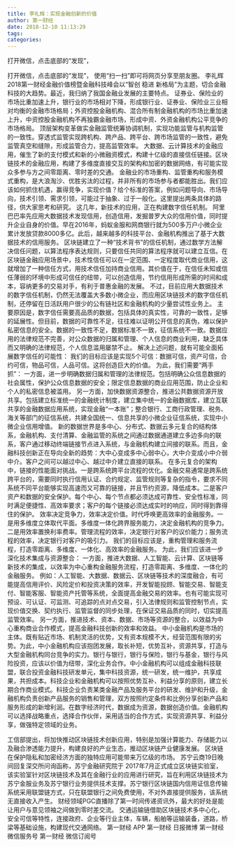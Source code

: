 ```yaml
---
title: 李礼辉：实现金融创新的价值
author: 第一财经
date: 2018-12-10 11:13:29
tags: 
categories: 
---
```

打开微信，点击底部的“发现”，
<!-- more -->
打开微信，点击底部的“发现”，
使用“扫一扫”即可将网页分享至朋友圈。
李礼辉
2018第一财经金融价值榜暨金融科技峰会以“智创 稳进 新格局”为主题，切合金融科技的大趋势。最近，我归纳了我国金融业发展的主要特点。
证券业、保险业的市场比重加速上升，银行业的市场相对下降，形成银行业、证券业、保险业三业相对均衡的金融市场格局；外资控股金融机构、混合所有制金融机构的市场比重加速上升，中资控股金融机构不再独霸金融市场，形成中资、外资金融机构公平竞争的市场格局。
顶层架构变革做实金融监管统筹协调机制，实现功能监管与机构监管的一致性。穿透式监管实现跨机构、跨产品、跨平台、跨市场监管的一致性，避免监管真空和缝隙，形成监管合力，提高监管效率。
大数据、云计算技术的金融应用，催生了新的支付模式和新的小微融资模式，构建十亿级的直接信任链接。区块链技术的金融应用，构建了多维度直接交互的架构和加密的数据网络，有可能实现众多参与方之间零距离、零时差的交通。
金融业的市场重构、监管重构和服务模式重构，是大浪淘沙、优胜劣汰的过程，并非所有的市场参与者都能胜出。我们应该如何抓住机遇，赢得竞争，实现价值？给个标准的答案，例如问题导向、市场导向，技术引领、需求引领，可能过于抽象、过于一般化。这里提出两条具体的路径，供大家思考和研究。
这几年，新技术的应用，正在构建数字信任机制。
阿里巴巴率先应用大数据技术发现信用，创造信用，发掘普罗大众的信用价值，同时提升企业自身的价值。早在2016年，蚂蚁金服和网商银行就为500多万户小微企业累计发放贷款8000多亿。此后，越来越多的科技平台、金融机构推出了基于大数据技术的信用服务。
区块链建立了一种“技术背书”的信任机制，通过数学方法解决信任问题，以算法程序表达规则，只要信任共同的算法程序就可以建立互信。在区块链金融应用场景中，技术性信任可以在一定范围、一定程度取代商业信用，这就增加了一种信任方式，用技术信任加持商业信用。其价值在于，在信任未知或信任薄弱的环境中形成可信任的纽带，可以创造信用，节约信用形成所需的时间和成本，容纳更多的交易对手，有利于普惠金融的发展。
不过，目前应用大数据技术的数字信任机制，仍然无法覆盖大多数小微企业，而应用区块链技术的数字信任机制，还停留在日活跃用户很少的公有链社区和金融机构的少量尝试性业务上。
主要原因是，数字信任需要高品质的数据，包括具体的真实性，可靠的一致性，足够的延展性。但目前，数据的可靠性不足，往往难以证明公开信息的真伪，难以保护私密信息的安全。数据的一致性不足，数据标准不一致，征信系统不一致。数据应用的法律规范不完善，对公众数据的归属和管理、个人信息的商业利用，缺乏具体而又明确的法律规范，个人信息滥用屡禁不止。
解决上述问题，就有可能全面拓展数字信任的可能性：
我们的目标应该是实现5个可信：数据可信，资产可信，合约可信，物品可信，人品可信。这将创造巨大的价值。
为此，我们需要“两手抓”：
一方面，进一步明确数据归属和管理的法律规范。包括明确公众信息数据的社会属性，保护公众信息数据的安全；限定信息数据的商业应用范围，防止企业和个人的私密信息被滥用。
另一方面，加快数据资源整合，推进公共数据资源开放共享。包括建立标准统一的金融统计制度，建立集中统一的金融数据库，建立互联共享的金融数据应用系统，实现金融“一本账”；整合银行、工商行政管理、税务、海关等部门的征信系统，共建全国统一、信息共享的小微企业征信系统，实现中小微企业信用增值。
新的数据世界是多中心、分布式、数据云多元复合的结构体系，金融机构、支付清算、金融监管的系统之间通过数据通道建立多边多向的联系，客户通过移动终端链接节点进入系统，与金融机构建立间接的联系。而且，金融科技创新正在导向全新的趋势：大中心变成多中心弱中心，大中介变成小中介弱中介。客户之间可以越过中心、越过中介建立直接的联系。
在多元复合的架构中，链接的性能面对挑战。一是跨系统跨平台流程的优化。金融交易通常是跨系统跨平台的，需要同时执行信用认证、合约规定、监管规则等复杂的指令，要求不同系统不同平台能够实现高速而又可靠的链接，并且节约资源，降低成本。二是客户资产和数据的安全保护。每个中心、每个节点都必须达成可靠性、安全性标准，同时满足便捷性、高效率要求；客户的每个链接必须达成实时的响应，同时得到靠得住的保护。
效率决定竞争力，效率决定价值。时代呼唤更高效率的金融服务。一是用多维度立体取代平面。多维度一体化跨界服务能力，决定金融机构的竞争力。二是用效率置换利率费率。管理流程的效率，决定银行对客户的议价能力；服务流程的效率，决定银行对客户的吸引力。
我们的目标应该是，重构管理和服务流程，打造零距离、多维度、一体化、高效率的金融服务。
为此，我们应该进一步深化技术集成与资源整合：
一方面，推进大数据、人工智能、云计算、区块链等新技术的集成，以效率为中心重构金融服务流程，打造零距离、多维度、一体化的金融服务。
例如：人工智能、大数据、数据云、区块链等技术的深度融合，有可能提高信用评价、风险定价和投资决策的效率，开发智能投顾、智能交易、智能支付、智能客服、智能资产托管等系统，全面提高金融交易的效率。也有可能实现可预设、可认证、可监测、可追踪的点对点交易，引入法律规则和监管控制节点，实现价值交换、契约执行、监管监督的同步处理，在保证交易品质的同时，切实提高监管效率。
另一方面，推进技术、资本、数据、市场等资源的整合，以效益为中心重构商业合作模式，提高金融科技创新的效率和效益。
中小金融机构是市场的主体。既有贴近市场、机制灵活的优势，又有资本规模不大，经营范围有限的劣势。为此，中小金融机构应该抱团发展，取长补短，优势互补，资源共享，打造与大型金融机构同台竞争的实力。银行与银行，银行与保险，银行与基金，银行与风险投资，应该以价值为纽带，深化业务合作。中小金融机构可以组成金融科技联盟，联合投资金融科技研发单元，集中科技资源，统一研发，统一维护，共享成果，共担成本。科技企业和金融机构可以按照优势互补、利益分享的原则，建立长期合作商业模式。科技企业负责某类金融产品及服务平台的研发、维护和升级，金融机构负责创新产品服务的销售和管理，双方按照约定条件和比例分享创新产品和服务形成的新增利润。在数字经济时代，数据成为资源，数据创造价值。金融机构可以选择战略重点，选择合作伙伴，采用适当的合作方式，实现资源共享、利益分享，做强特定领域的业务。
 
 
工信部提出，将加快推动区块链技术创新应用，特别是加强计算能力、存储能力以及融合渗透能力提升，构建良好的产业生态，推动区块链产业健康发展。
区块链在保护隐私和加密经济方面的独特应用可能带来万亿级的市场。
苏宁云商19日晚间回复深交所问询函称，苏宁金融研究院于 2017年7月正式成立区块链实验室，该实验室针对区块链技术及其在金融行业的应用进行研究，旨在利用区块链技术为苏宁金服业务及苏宁银行业务提供技术支撑。苏宁银行区块链国内信用证信息传输系统采用联盟链方式，只在联盟银行之间免费使用，不对外直接提供服务，该系统无直接收入产生。
财经领域PGC直播除了第一时间传递资讯外，最大的好处是能让用户与意见领袖之间做到零时差交流。
交通运输链借助区块链技术多中心化，安全可信等特性，连接政府、企业等行业主体，车辆，船舶等运输装备，道路，桥梁等基础设施，构建现代交通网络。
第一财经
APP
第一财经
日报微博
第一财经
微信服务号
第一财经
微信订阅号
